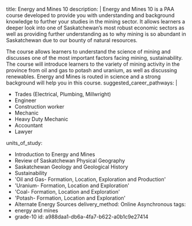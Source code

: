 title: Energy and Mines 10
description: |
  Energy and Mines 10 is a PAA course developed to provide you with understanding and background knowledge to further your studies in the mining sector. It allows learners a deeper look into one of Saskatchewan’s most robust economic sectors as well as providing further understanding as to why
  mining is so abundant in Saskatchewan due to our bounty of natural resources.

  The course allows learners to understand the science of mining and discusses one of the most important factors facing mining, sustainability. The course will introduce learners to the variety of mining activity in the province from oil and gas to potash and uranium, as well as discussing renewables. Energy and Mines is routed in science and a strong background will help you in this course.
suggested_career_pathways: |
    <ul>
    <li>Trades (Electrical, Plumbing, Millwright)</li>
    <li>Engineer</li>
    <li>Construction worker</li>
    <li>Mechanic</li>
    <li>Heavy Duty Mechanic</li>
    <li>Accountant</li>
    <li>Lawyer</li>
    </ul>
units_of_study:
  - Introduction to Energy and Mines
  - Review of Saskatchewan Physical Geography
  - Saskatchewan Geology and Geological History
  - Sustainability
  - 'Oil and Gas- Formation, Location, Exploration and Production'
  - 'Uranium- Formation, Location and Exploration'
  - 'Coal- Formation, Location and Exploration'
  - 'Potash- Formation, Location and Exploration'
  - Alternate Energy Sources
delivery_method: Online Asynchronous
tags:
  - energy and mines
  - grade-10
id: a988daa1-db6a-4fa7-b622-a0b1c9e27414
